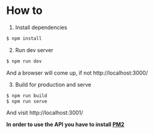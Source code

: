 # How to

1. Install dependencies 
  
  ```bash
  $ npm install
  ```

2. Run dev server
  
  ```bash
  $ npm run dev
  ```

  And a browser will come up, if not http://localhost:3000/ 

3. Build for production and serve
  ```bash
  $ npm run build
  $ npm run serve
  ```

  And visit http://localhost:3001/

**In order to use the API you have to install [PM2](https://github.com/Unitech/pm2)**